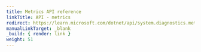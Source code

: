 ```yaml
---
title: Metrics API reference
linkTitle: API - metrics
redirect: https://learn.microsoft.com/dotnet/api/system.diagnostics.metrics
manualLinkTarget: _blank
_build: { render: link }
weight: 51
---
```


